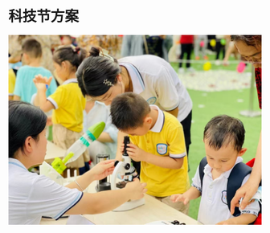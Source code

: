# 科技节方案

![微信图片_202411291548591](./assets/image.png/%E5%BE%AE%E4%BF%A1%E5%9B%BE%E7%89%87_202411291548591.jpg)